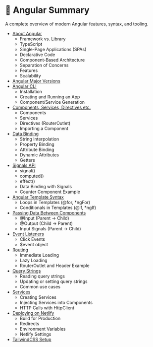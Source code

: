 # 📘 Angular Summary

A complete overview of modern Angular features, syntax, and tooling.

- [About Angular](./angular/01-introduction.md)
  - Framework vs. Library
  - TypeScript
  - Single-Page Applications (SPAs)
  - Declarative Code
  - Component-Based Architecture
  - Separation of Concerns
  - Features
  - Scalability
- [Angular Major Versions](./angular/02-major-versions.md)
- [Angular CLI](./angular/03-cli-and-setup.md)
  - Installation
  - Creating and Running an App
  - Component/Service Generation
- [Components, Services, Directives etc.](./angular/04-components-and-architecture.md)
  - Components
  - Services
  - Directives (RouterOutlet)
  - Importing a Component
- [Data Binding](./angular/05-data-binding.md)
  - String Interpolation
  - Property Binding
  - Attribute Binding
  - Dynamic Attributes
  - Getters
- [Signals API](./angular/06-signals-api.md)
  - signal()
  - computed()
  - effect()
  - Data Binding with Signals
  - Counter Component Example
- [Angular Template Syntax](./angular/07-templates.md)
  - Loops in Templates (@for, *ngFor)
  - Conditionals in Templates (@if, *ngIf)
- [Passing Data Between Components](./angular/08-component-communication.md)
  - @Input (Parent → Child)
  - @Output (Child → Parent)
  - Input Signals (Parent → Child)
- [Event Listeners](./angular/09-event-handling.md)
  - Click Events
  - $event object
- [Routing](./angular/10-routing.md)
  - Immediate Loading
  - Lazy Loading
  - RouterOutlet and Header Example
- [Query Strings](./angular/14-query-strings.md)
  - Reading query strings
  - Updating or setting query strings
  - Common use cases
- [Services](./angular/11-services-and-http.md)
  - Creating Services
  - Injecting Services into Components
  - HTTP Calls with HttpClient
- [Deploying on Netlify](./angular/12-deploy-netlify.md)
  - Build for Production
  - Redirects
  - Environment Variables
  - Netlify Settings
- [TailwindCSS Setup](./angular/13-tailwind-setup.md)